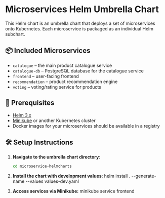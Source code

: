 # Microservices Helm Umbrella Chart

This Helm chart is an umbrella chart that deploys a set of microservices onto Kubernetes. Each microservice is packaged as an individual Helm subchart.

## 📦 Included Microservices

- `catalogue` – the main product catalogue service
- `catalogue-db` – PostgreSQL database for the catalogue service
- `frontend` – user-facing frontend
- `recommendation` – product recommendation engine
- `voting` – voting/rating service for products

## 🚀 Prerequisites

- [Helm 3.x](https://helm.sh/)
- [Minikube](https://minikube.sigs.k8s.io/) or another Kubernetes cluster
- Docker images for your microservices should be available in a registry

## 🛠 Setup Instructions

1. **Navigate to the umbrella chart directory**:
   ```bash
   cd microservice-helmcharts
2. **Install the chart with development values**:
   helm install . --generate-name --values values-dev.yaml

3. **Access services via Minikube:**
   minikube service frontend
